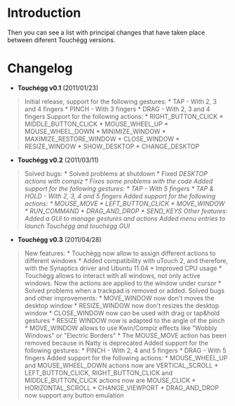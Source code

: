 # Introduction #

Then you can see a list with principal changes that have taken place between
diferent Touchégg versions.

# Changelog #

  * **Touchégg v0.1** (2011/01/23)
> Initial release, support for the following gestures:
    * TAP   - With 2, 3 and 4 fingers
    * PINCH - With 3 fingers
    * DRAG  - With 2, 3 and 4 fingers
> Support for the following actions:
    * RIGHT\_BUTTON\_CLICK
    * MIDDLE\_BUTTON\_CLICK
    * MOUSE\_WHEEL\_UP
    * MOUSE\_WHEEL\_DOWN
    * MINIMIZE\_WINDOW
    * MAXIMIZE\_RESTORE\_WINDOW
    * CLOSE\_WINDOW
    * RESIZE\_WINDOW
    * SHOW\_DESKTOP
    * CHANGE\_DESKTOP

  * **Touchégg v0.2** (2011/03/11)
> Solved bugs:
    * Solved problems at shutdown
    * Fixed _DESKTOP actions with compiz
    * Fixes some problems with the code
> Added support for the following gestures:
    * TAP - With 5 fingers
    * TAP & HOLD - With 2, 3, 4 and 5 fingers
> Added support for the following actions:
    * MOUSE\_MOVE
    * LEFT\_BUTTON\_CLICK
    * MOVE\_WINDOW
    * RUN\_COMMAND
    * DRAG\_AND\_DROP
    * SEND\_KEYS
> Other features:
    *_Added a GUI to manage gestures and actions_* Added menu entries  to launch Touchégg and touchégg GUI_

  * **Touchégg v0.3** (2011/04/28)
> New features:
    * Touchégg now allow to assign different actions to different windows
    * Added compatibility with uTouch 2, and therefore, with the Synaptics driver and Ubuntu 11.04
    * Improved CPU usage
    * Touchégg allows to interact with all windows, not only active windows. Now the actions are applied to the window under cursor
    * Solved problems when a trackpad is removed or added.
> Solved bugs and other improvements:
    * MOVE\_WINDOW now don't moves the desktop window
    * RESIZE\_WINDOW now don't resizes the desktop window
    * CLOSE\_WINDOW now can be used with drag or tap&hold gestures
    * RESIZE WINDOW now is adapted to the angle of the pinch
    * MOVE\_WINDOW allows to use Kwin/Compiz effects like "Wobbly Windows" or "Electric Borders"
    * The MOUSE\_MOVE action has been removed because in Natty is deprecated
> Added support for the following gestures:
    * PINCH - With 2, 4 and 5 fingers
    * DRAG - With 5 fingers
> Added support for the following actions:
    * MOUSE\_WHEEL\_UP and MOUSE\_WHEEL\_DOWN actions now are VERTICAL\_SCROLL
    * LEFT\_BUTTON\_CLICK, RIGHT\_BUTTON\_CLICK and MIDDLE\_BUTTON\_CLICK actions now are MOUSE\_CLICK
    * HORIZONTAL\_SCROLL
    * CHANGE\_VIEWPORT
    * DRAG\_AND\_DROP now support any button emulation
